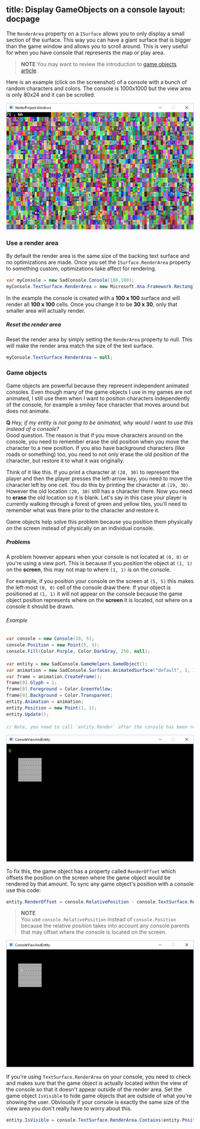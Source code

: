 title: Display GameObjects on a console
layout: docpage
---

The `RenderArea` property on a `ISurface` allows you to only display a small section of the surface. This way you can have a giant surface that is bigger than the game window and allows you to scroll around. This is very useful for when you have console that represents the map or play area.

>**NOTE** You may want to review the introduction to [game objects article](How-to-create-a-gameobject.md).

Here is an example (click on the screenshot) of a console with a bunch of random characters and colors. The console is 1000x1000 but the view area is only 80x24 and it can be scrolled.

[![scrolling console](images/scrolling-example.png)](http://imgur.com/r7R7VA2)

### Use a render area
By default the render area is the same size of the backing text surface and no optimizations are made. Once you set the `ISurface.RenderArea` property to something custom, optimizations take affect for rendering.

```csharp
var myConsole = new SadConsole.Console(100,100);
myConsole.TextSurface.RenderArea = new Microsoft.Xna.Framework.Rectangle(20, 25, 30, 30);
```

In the example the console is created with a **100 x 100** surface and will render all **100 x 100** cells. Once you change it to be **30 x 30**, only that smaller area will actually render.

##### Reset the render area
Reset the render area by simply setting the `RenderArea` property to null. This will make the render area match the size of the text surface.

```csharp
myConsole.TextSurface.RenderArea = null;
```

### Game objects
Game objects are powerful because they represent independent animated consoles. Even though many of the game objects I use in my games are not animated, I still use them when I want to position characters independently of the console, for example a smiley face character that moves around but does not animate.

**Q** *Hey, if my entity is not going to be animated, why would I want to use this instead of a console?*  
Good question. The reason is that if you move characters around on the console, you need to remember erase the old position when you move the character to a new position. If you also have background characters (like roads or something) too, you need to not only erase the old position of the character, but restore it to what it was originally.

Think of it like this. If you print a character at `(20, 30)` to represent the player and then the player presses the left-arrow key, you need to move the character left by one cell. You do this by printing the character at `(19, 30)`. However the old location `(20, 30)` still has a character there. Now you need to **erase** the old location so it is blank. Let's say in this case your player is currently walking through a forest of green and yellow tiles, you'll need to remember what was there prior to the character and restore it.

Game objects help solve this problem because you position them physically on the screen instead of physically on an individual console.

##### Problems
A problem however appears when your console is not located at `(0, 0)` or you're using a view port. This is because if you position the object at `(1, 1)` on the **screen**, this may not map to where `(1, 1)` is on the console.

For example, if you position your console on the screen at `(5, 5)` this makes the left-most `(0, 0)` cell of the console draw there. If your object is positioned at `(1, 1)` it will not appear on the console because the game object position represents where on the **screen** it is located, not where on a console it should be drawn.

###### Example
```csharp
var console = new Console(10, 5);
console.Position = new Point(5, 3);
console.Fill(Color.Purple, Color.DarkGray, 250, null);

var entity = new SadConsole.GameHelpers.GameObject();
var animation = new SadConsole.Surfaces.AnimatedSurface("default", 1, 1);
var frame = animation.CreateFrame();
frame[0].Glyph = 1;
frame[0].Foreground = Color.GreenYellow;
frame[0].Background = Color.Transparent;
entity.Animation = animation;
entity.Position = new Point(1, 1);
entity.Update();

// Note, you need to call `entity.Render` after the console has been rendered
```

![bad entity position](images/entity-position-bad.png)

To fix this, the game object has a property called `RenderOffset` which offsets the position on the screen where the game object would be rendered by that amount. To sync any game object's position with a console use this code:

```csharp
entity.RenderOffset = console.RelativePosition - console.TextSurface.RenderArea.Location;
```

>**NOTE**  
>You use `console.RelativePosition` instead of `console.Position` because the relative position takes into account any console parents that may offset where the console is located on the screen.

![good entity position](images/entity-position-good.png)

If you're using `TextSurface.RenderArea` on your console, you need to check and makes sure that the game object is actually located within the view of the console so that it doesn't appear outside of the render area. Set the game object `IsVisible` to hide game objects that are outside of what you're showing the user. Obviously if your console is exactly the same size of the view area you don't really have to worry about this.

```csharp
entity.IsVisible = console.TextSurface.RenderArea.Contains(entity.Position);
```